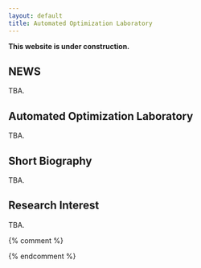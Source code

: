 ```yaml
---
layout: default
title: Automated Optimization Laboratory
---
```


**This website is under construction.**

## NEWS

TBA.

## Automated Optimization Laboratory

TBA.

## Short Biography

TBA.

## Research Interest

TBA.


{% comment %}

{% endcomment %}
